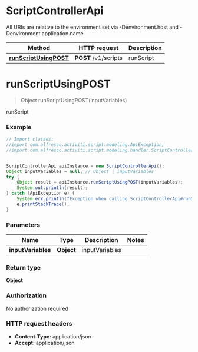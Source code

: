 # ScriptControllerApi

All URIs are relative to the environment set via -Denvironment.host and -Denvironment.application.name

Method | HTTP request | Description
------------- | ------------- | -------------
[**runScriptUsingPOST**](ScriptControllerApi.md#runScriptUsingPOST) | **POST** /v1/scripts | runScript


<a name="runScriptUsingPOST"></a>
# **runScriptUsingPOST**
> Object runScriptUsingPOST(inputVariables)

runScript

### Example
```java
// Import classes:
//import com.alfresco.activiti.script.modeling.ApiException;
//import com.alfresco.activiti.script.modeling.handler.ScriptControllerApi;


ScriptControllerApi apiInstance = new ScriptControllerApi();
Object inputVariables = null; // Object | inputVariables
try {
    Object result = apiInstance.runScriptUsingPOST(inputVariables);
    System.out.println(result);
} catch (ApiException e) {
    System.err.println("Exception when calling ScriptControllerApi#runScriptUsingPOST");
    e.printStackTrace();
}
```

### Parameters

Name | Type | Description  | Notes
------------- | ------------- | ------------- | -------------
 **inputVariables** | **Object**| inputVariables |

### Return type

**Object**

### Authorization

No authorization required

### HTTP request headers

 - **Content-Type**: application/json
 - **Accept**: application/json

